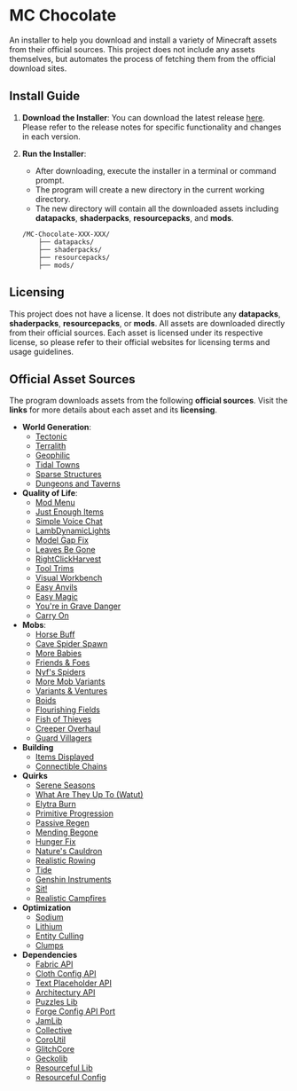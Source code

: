 # MC Chocolate
An installer to help you download and install a variety of Minecraft assets from their official sources.
This project does not include any assets themselves, but automates the process of fetching them from the official download sites.

## Install Guide
1. **Download the Installer**:
   You can download the latest release [here](https://github.com/q4niel/MC-Chocolate/releases).
   Please refer to the release notes for specific functionality and changes in each version.

2. **Run the Installer**:
    - After downloading, execute the installer in a terminal or command prompt.
    - The program will create a new directory in the current working directory.
    - The new directory will contain all the downloaded assets including **datapacks**, **shaderpacks**, **resourcepacks**, and **mods**.
    ```
    /MC-Chocolate-XXX-XXX/
        ├── datapacks/
        ├── shaderpacks/
        ├── resourcepacks/
        ├── mods/
    ```

## Licensing
This project does not have a license.
It does not distribute any **datapacks**, **shaderpacks**, **resourcepacks**, or **mods**.
All assets are downloaded directly from their official sources.
Each asset is licensed under its respective license, so please refer to their official websites for licensing terms and usage guidelines.

## Official Asset Sources
The program downloads assets from the following **official sources**. Visit the **links** for more details about each asset and its **licensing**.
- **World Generation**:
    - [Tectonic](https://modrinth.com/datapack/tectonic/version/mSYrCaov)
    - [Terralith](https://modrinth.com/datapack/terralith/version/lQreFvOm)
    - [Geophilic](https://modrinth.com/datapack/geophilic/version/ahZqcuRr)
    - [Tidal Towns](https://modrinth.com/datapack/tidal-towns/version/lMvNx9a5)
    - [Sparse Structures](https://modrinth.com/mod/sparsestructures/version/2.2)
    - [Dungeons and Taverns](https://modrinth.com/datapack/dungeons-and-taverns/version/v4.4.4+mod)
- **Quality of Life**:
    - [Mod Menu](https://modrinth.com/mod/modmenu/version/11.0.3)
    - [Just Enough Items](https://modrinth.com/mod/jei/version/19.21.0.247)
    - [Simple Voice Chat](https://modrinth.com/plugin/simple-voice-chat/version/fabric-1.21.1-2.5.26)
    - [LambDynamicLights](https://modrinth.com/mod/lambdynamiclights/version/3.1.3+1.21.1)
    - [Model Gap Fix](https://modrinth.com/mod/modelfix/version/1.21-1.6)
    - [Leaves Be Gone](https://modrinth.com/mod/leaves-be-gone/version/v21.0.0-1.21-Fabric)
    - [RightClickHarvest](https://modrinth.com/mod/rightclickharvest/version/4R1YFTOu)
    - [Tool Trims](https://modrinth.com/datapack/tool-trims/version/2.2.2)
    - [Visual Workbench](https://modrinth.com/mod/visual-workbench/version/v21.0.5-1.21-Fabric)
    - [Easy Anvils](https://modrinth.com/mod/easy-anvils/version/v21.0.5-1.21-Fabric)
    - [Easy Magic](https://modrinth.com/mod/easy-magic/version/v21.0.4-1.21-Fabric)
    - [You're in Grave Danger](https://modrinth.com/mod/yigd/version/2.4.11)
    - [Carry On](https://modrinth.com/mod/carry-on/version/2.2.1)
- **Mobs**:
    - [Horse Buff](https://modrinth.com/mod/horsebuff/version/2.1.8)
    - [Cave Spider Spawn](https://modrinth.com/mod/cave-spider-spawn/version/1.21.1-1.2-fabric+forge+neo)
    - [More Babies](https://modrinth.com/mod/more-babies/version/2.0.0-1.21-fabric)
    - [Friends & Foes](https://modrinth.com/mod/friends-and-foes/version/fabric-mc1.21.1-3.0.6)
    - [Nyf's Spiders](https://modrinth.com/mod/nyfs-spiders/version/XrZVRpEA)
    - [More Mob Variants](https://modrinth.com/mod/more-mob-variants/version/1.3.1.1)
    - [Variants & Ventures](https://modrinth.com/mod/variants-and-ventures/version/fabric-mc1.21.1-1.0.6)
    - [Boids](https://modrinth.com/mod/boids/version/1.2.3)
    - [Flourishing Fields](https://modrinth.com/mod/flourishing-fields/version/0.2.1-1.21-Fabric)
    - [Fish of Thieves](https://modrinth.com/mod/fish-of-thieves/version/4.0.1-fabric)
    - [Creeper Overhaul](https://modrinth.com/mod/creeper-overhaul/version/LvGcZBEq)
    - [Guard Villagers](https://modrinth.com/mod/guard-villagers-(fabricquilt)/version/2.1.2-1.21)
- **Building**
    - [Items Displayed](https://modrinth.com/mod/items-displayed/version/1.3-1.21)
    - [Connectible Chains](https://modrinth.com/mod/connectiblechains/version/2.4.2+1.21.1)
- **Quirks**
    - [Serene Seasons](https://modrinth.com/mod/serene-seasons/version/q8BN28TQ)
    - [What Are They Up To (Watut)](https://modrinth.com/mod/what-are-they-up-to/version/1.21.0-1.1.3)
    - [Elytra Burn](https://modrinth.com/mod/elytra-burn/version/0.0.1-1.21-Fabric)
    - [Primitive Progression](https://modrinth.com/mod/primitive-progression/version/0.5.0-1.21-Fabric)
    - [Passive Regen](https://modrinth.com/mod/passive-regen/version/0.0.1-1.21-Fabric)
    - [Mending Begone](https://github.com/q4niel/Mending-Begone/releases/tag/0.2.0)
    - [Hunger Fix](https://modrinth.com/mod/hunger-fix/version/0.2.0-1.21-Fabric)
    - [Nature's Cauldron](https://modrinth.com/mod/natures-cauldron/version/0.2.0-1.21-Fabric)
    - [Realistic Rowing](https://modrinth.com/mod/realistic-rowing/version/1.0.0)
    - [Tide](https://modrinth.com/mod/tide/version/XPlM2MNe)
    - [Genshin Instruments](https://modrinth.com/mod/genshin-instruments/version/fabric-1.21+1.21.1-4.0.2)
    - [Sit!](https://modrinth.com/mod/sit!/version/1.2.0+1.21-1.21.1)
    - [Realistic Campfires](https://modrinth.com/mod/realistic-campfires/version/3.1.2+1.21)
- **Optimization**
    - [Sodium](https://modrinth.com/mod/sodium/version/mc1.21-0.5.9)
    - [Lithium](https://modrinth.com/mod/lithium/version/mc1.21-0.13.1)
    - [Entity Culling](https://modrinth.com/mod/entityculling/version/MQuJQtw8)
    - [Clumps](https://modrinth.com/mod/clumps/version/18.0.0.2)
- **Dependencies**
    - [Fabric API](https://modrinth.com/mod/fabric-api/version/0.102.0+1.21)
    - [Cloth Config API](https://modrinth.com/mod/cloth-config/version/15.0.140+fabric)
    - [Text Placeholder API](https://modrinth.com/mod/placeholder-api/version/2.4.1+1.21)
    - [Architectury API](https://modrinth.com/mod/architectury-api/version/13.0.8+fabric)
    - [Puzzles Lib](https://modrinth.com/mod/puzzles-lib/version/v21.0.28-1.21-Fabric)
    - [Forge Config API Port](https://modrinth.com/mod/forge-config-api-port/version/v21.0.8-1.21-Fabric)
    - [JamLib](https://modrinth.com/mod/jamlib/version/GuJVwwK1)
    - [Collective](https://modrinth.com/mod/collective/version/1.21.1-7.87-fabric+forge+neo)
    - [CoroUtil](https://modrinth.com/mod/coroutil/version/1.21.0-1.3.7)
    - [GlitchCore](https://modrinth.com/mod/glitchcore/version/2zGz6n4Q)
    - [Geckolib](https://modrinth.com/mod/geckolib/version/4.5.8)
    - [Resourceful Lib](https://modrinth.com/mod/resourceful-lib/version/qhDtAMev)
    - [Resourceful Config](https://modrinth.com/mod/resourceful-config/version/dOnnWty6)